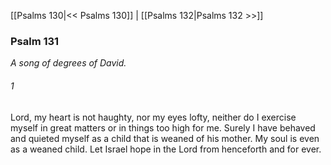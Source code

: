 [[Psalms 130|<< Psalms 130]]  |  [[Psalms 132|Psalms 132 >>]]

### Psalm 131

*A song of degrees of David.*

###### 1
Lord, my heart is not haughty, nor my eyes lofty, neither do I exercise myself in great matters or in things too high for me. Surely I have behaved and quieted myself as a child that is weaned of his mother. My soul is even as a weaned child. Let Israel hope in the Lord from henceforth and for ever.